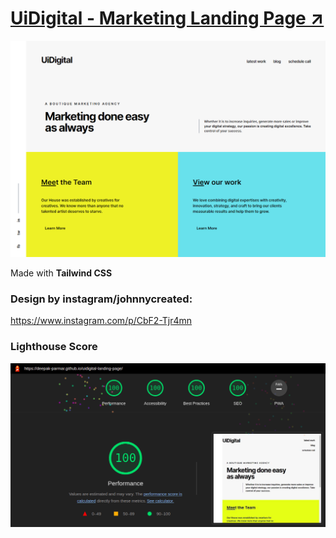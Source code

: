 # [UiDigital - Marketing Landing Page ↗](https://deepak-parmar.github.io/uidigital-landing-page/)

![landing page screenshot](screenshot.png)

Made with **Tailwind CSS**

### Design by **instagram/johnnycreated**:
https://www.instagram.com/p/CbF2-Tjr4mn

### Lighthouse Score
![Lighthouse score](lighthouse-score.png)
